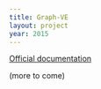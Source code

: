 ```yaml
---
title: Graph-VE
layout: project
year: 2015
---
```


[Official documentation](https://mediawiki.org/wiki/Extension:Graph)  

(more to come)